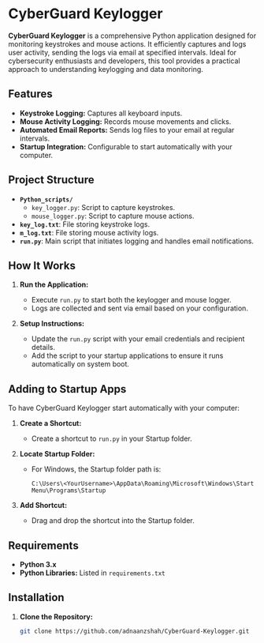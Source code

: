 # **CyberGuard Keylogger**

**CyberGuard Keylogger** is a comprehensive Python application designed for monitoring keystrokes and mouse actions. It efficiently captures and logs user activity, sending the logs via email at specified intervals. Ideal for cybersecurity enthusiasts and developers, this tool provides a practical approach to understanding keylogging and data monitoring.


## **Features**

- **Keystroke Logging:** Captures all keyboard inputs.
- **Mouse Activity Logging:** Records mouse movements and clicks.
- **Automated Email Reports:** Sends log files to your email at regular intervals.
- **Startup Integration:** Configurable to start automatically with your computer.

## **Project Structure**

- **`Python_scripts/`**
  - `key_logger.py`: Script to capture keystrokes.
  - `mouse_logger.py`: Script to capture mouse actions.
- **`key_log.txt`**: File storing keystroke logs.
- **`m_log.txt`**: File storing mouse activity logs.
- **`run.py`**: Main script that initiates logging and handles email notifications.

## **How It Works**

1. **Run the Application:**
   - Execute `run.py` to start both the keylogger and mouse logger.
   - Logs are collected and sent via email based on your configuration.

2. **Setup Instructions:**
   - Update the `run.py` script with your email credentials and recipient details.
   - Add the script to your startup applications to ensure it runs automatically on system boot.

## **Adding to Startup Apps**

To have CyberGuard Keylogger start automatically with your computer:

1. **Create a Shortcut:**
   - Create a shortcut to `run.py` in your Startup folder.

2. **Locate Startup Folder:**
   - For Windows, the Startup folder path is: 
     ```
     C:\Users\<YourUsername>\AppData\Roaming\Microsoft\Windows\Start Menu\Programs\Startup
     ```

3. **Add Shortcut:**
   - Drag and drop the shortcut into the Startup folder.

## **Requirements**

- **Python 3.x**
- **Python Libraries:** Listed in `requirements.txt`

## **Installation**

1. **Clone the Repository:**
   ```bash
   git clone https://github.com/adnaanzshah/CyberGuard-Keylogger.git
